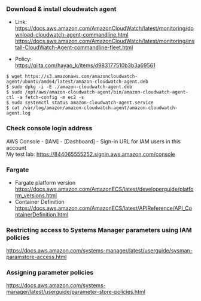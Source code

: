 ### Download & install cloudwatch agent
- Link:<br>
https://docs.aws.amazon.com/AmazonCloudWatch/latest/monitoring/download-cloudwatch-agent-commandline.html<br>
https://docs.aws.amazon.com/AmazonCloudWatch/latest/monitoring/install-CloudWatch-Agent-commandline-fleet.html

- Policy:<br>
https://qiita.com/hayao_k/items/d983177510b3b3a69561

~~~
$ wget https://s3.amazonaws.com/amazoncloudwatch-agent/ubuntu/amd64/latest/amazon-cloudwatch-agent.deb
$ sudo dpkg -i -E ./amazon-cloudwatch-agent.deb
$ sudo /opt/aws/amazon-cloudwatch-agent/bin/amazon-cloudwatch-agent-ctl -a fetch-config -m ec2 -s
$ sudo systemctl status amazon-cloudwatch-agent.service
$ cat /var/log/amazon/amazon-cloudwatch-agent/amazon-cloudwatch-agent.log
~~~

### Check console login address
AWS Console - [IAM] - [Dashboard] - Sign-in URL for IAM users in this account<br>
My test lab: https://844065555252.signin.aws.amazon.com/console

### Fargate
- Fargate platform version<br>
https://docs.aws.amazon.com/AmazonECS/latest/developerguide/platform_versions.html
- Container Definition<br>
https://docs.aws.amazon.com/AmazonECS/latest/APIReference/API_ContainerDefinition.html

### Restricting access to Systems Manager parameters using IAM policies
https://docs.aws.amazon.com/systems-manager/latest/userguide/sysman-paramstore-access.html

### Assigning parameter policies
https://docs.aws.amazon.com/systems-manager/latest/userguide/parameter-store-policies.html
